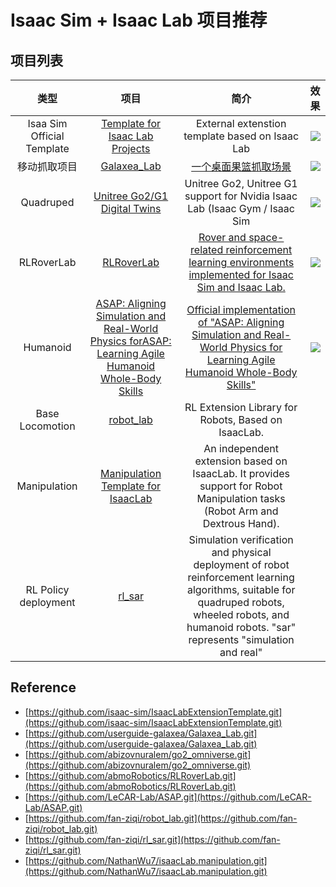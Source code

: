 # Isaac Sim + Isaac Lab 项目推荐

## 项目列表

|类型 | 项目 | 简介 | 效果 |
|:---:|:---:|:---:|:---:|
|  Isaa Sim Official Template | [Template for Isaac Lab Projects](https://github.com/isaac-sim/IsaacLabExtensionTemplate) | External extenstion template based on Isaac Lab | ![](https://raw.githubusercontent.com/isaac-sim/IsaacLab/refs/heads/main/docs/source/_static/isaaclab.jpg) |
| 移动抓取项目   | [Galaxea_Lab](https://github.com/userguide-galaxea/Galaxea_Lab.git) | [一个桌面果篮抓取场景](https://docs.galaxea.ai/zh/Guide/R1/Simulation_Isaac_Lab_Tutorial/)   | ![](https://galaxea.ai/zh/Guide/R1/assets/R1_isaacsim_installation2.PNG) |
| Quadruped | [Unitree Go2/G1 Digital Twins](https://github.com/abizovnuralem/go2_omniverse) | Unitree Go2, Unitree G1 support for Nvidia Isaac Lab (Isaac Gym / Isaac Sim | ![](https://github.com/abizovnuralem/go2_omniverse/assets/33475993/60c2233a-7586-49b6-a134-a7bddc4dd9ae) |
| RLRoverLab |  [RLRoverLab](https://github.com/abmoRobotics/RLRoverLab) | [Rover and space-related reinforcement learning environments implemented for Isaac Sim and Isaac Lab.](https://abmorobotics.github.io/RLRoverLab/introduction.html) | ![](https://user-images.githubusercontent.com/56405924/200193226-f0ae8f5f-2c59-45ce-a091-d0b832dbc6ac.JPG) |
| Humanoid | [ASAP: Aligning Simulation and Real-World Physics forASAP: Learning Agile Humanoid Whole-Body Skills](https://github.com/LeCAR-Lab/ASAP/tree/main) | [Official implementation of "ASAP: Aligning Simulation and Real-World Physics for Learning Agile Humanoid Whole-Body Skills"](https://agile.human2humanoid.com/) | ![](https://raw.githubusercontent.com/LeCAR-Lab/ASAP/refs/heads/main/imgs/motion_tracking_5800.gif) |
| Base Locomotion |  [robot_lab](https://github.com/fan-ziqi/robot_lab.git) | RL Extension Library for Robots, Based on IsaacLab. | ![]() |
| Manipulation |  [Manipulation Template for IsaacLab](https://github.com/NathanWu7/isaacLab.manipulation) | An independent extension based on IsaacLab. It provides support for Robot Manipulation tasks (Robot Arm and Dextrous Hand). | ![]() |
| RL Policy deployment |  [rl_sar](https://github.com/fan-ziqi/rl_sar.git) | Simulation verification and physical deployment of robot reinforcement learning algorithms, suitable for quadruped robots, wheeled robots, and humanoid robots. "sar" represents "simulation and real" | ![]() |


## Reference

- [https://github.com/isaac-sim/IsaacLabExtensionTemplate.git](https://github.com/isaac-sim/IsaacLabExtensionTemplate.git)
- [https://github.com/userguide-galaxea/Galaxea_Lab.git](https://github.com/userguide-galaxea/Galaxea_Lab.git)
- [https://github.com/abizovnuralem/go2_omniverse.git](https://github.com/abizovnuralem/go2_omniverse.git)
- [https://github.com/abmoRobotics/RLRoverLab.git](https://github.com/abmoRobotics/RLRoverLab.git)
- [https://github.com/LeCAR-Lab/ASAP.git](https://github.com/LeCAR-Lab/ASAP.git)
- [https://github.com/fan-ziqi/robot_lab.git](https://github.com/fan-ziqi/robot_lab.git)
- [https://github.com/fan-ziqi/rl_sar.git](https://github.com/fan-ziqi/rl_sar.git)
- [https://github.com/NathanWu7/isaacLab.manipulation.git](https://github.com/NathanWu7/isaacLab.manipulation.git)
